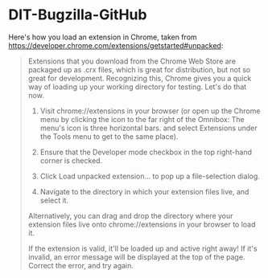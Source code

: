 # DIT-Bugzilla-GitHub
Here's how you load an extension in Chrome, taken from https://developer.chrome.com/extensions/getstarted#unpacked:
> Extensions that you download from the Chrome Web Store are packaged up as .crx files, which is great for distribution, but not so great for development. Recognizing this, Chrome gives you a quick way of loading up your working directory for testing. Let's do that now.
> 
> 1. Visit chrome://extensions in your browser (or open up the Chrome menu by clicking the icon to the far right of the Omnibox:  The menu's icon is three horizontal bars. and select Extensions under the Tools menu to get to the same place).
> 
> 2. Ensure that the Developer mode checkbox in the top right-hand corner is checked.
> 
> 3. Click Load unpacked extension… to pop up a file-selection dialog.
> 
> 4. Navigate to the directory in which your extension files live, and select it.
> 
> Alternatively, you can drag and drop the directory where your extension files live onto chrome://extensions in your browser to load it.
> 
> If the extension is valid, it'll be loaded up and active right away! If it's invalid, an error message will be displayed at the top of the page. Correct the error, and try again.
